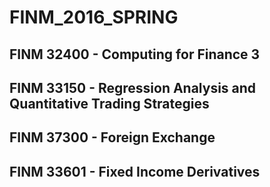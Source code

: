 # FINM_2016_SPRING

## FINM 32400 - Computing for Finance 3

## FINM 33150 - Regression Analysis and Quantitative Trading Strategies

## FINM 37300 - Foreign Exchange

## FINM 33601 - Fixed Income Derivatives
